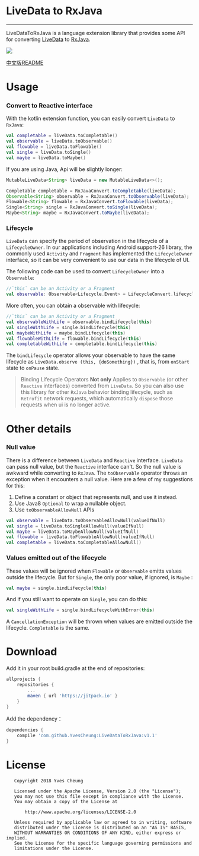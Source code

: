 # LiveData to RxJava

---

LiveDataToRxJava is a language extension library that provides some API for converting [LiveData][1] to [RxJava][2].

[![](https://jitpack.io/v/YvesCheung/LiveDataToRxJava.svg)](https://jitpack.io/#YvesCheung/LiveDataToRxJava)

[中文版README](README_CN.md)

# Usage

### Convert to Reactive interface

With the kotlin extension function, you can easily convert ``LiveData`` to ``RxJava``:

```Kotlin
val completable = liveData.toCompletable()
val observable = liveData.toObservable()
val flowable = liveData.toFlowable()
val single = liveData.toSingle()
val maybe = liveData.toMaybe()
```

If you are using Java, Api will be slightly longer:

```Java
MutableLiveData<String> liveData = new MutableLiveData<>();

Completable completable = RxJavaConvert.toCompletable(liveData);
Observable<String> observable = RxJavaConvert.toObservable(liveData);
Flowable<String> flowable = RxJavaConvert.toFlowable(liveData);
Single<String> single = RxJavaConvert.toSingle(liveData);
Maybe<String> maybe = RxJavaConvert.toMaybe(liveData);
```

### Lifecycle

``LiveData`` can specify the period of observation in the lifecycle of a ``LifecycleOwner``. In our applications including Android support-26 library, the commonly used ``Activity`` and ``Fragment`` has implemented the ``LifecycleOwner`` interface, so it can be very convenient to use our data in the lifecycle of UI.

The following code can be used to convert ``LifecycleOwner`` into a ``Observable``:

```Kotlin
//`this` can be an Activity or a Fragment
val observable: Observable<Lifecycle.Event> = LifecycleConvert.lifecycleObservable(this)
```

More often, you can obtain a observable with lifecycle:

```Kotlin
//`this` can be an Activity or a Fragment
val observableWithLife = observable.bindLifecycle(this)
val singleWithLife = single.bindLifecycle(this)
val maybeWithLife = maybe.bindLifecycle(this)
val flowableWithLife = flowable.bindLifecycle(this)
val completableWithLife = completable.bindLifecycle(this)
```

The ``bindLifecycle`` operator allows your observable to have the same lifecycle as ``LiveData.observe (this, {doSomething})`` , that is, from ``onStart`` state to ``onPause`` state.

> Binding Lifecycle Operators **Not only** Applies to ``Observable`` (or other ``Reactive`` interfaces) converted from ``LiveData``. So you can also use this library for other ``RxJava`` behavior binding lifecycle, such as ``Retrofit`` network requests, which automatically ``dispose`` those requests when ui is no longer active.

# Other details

### Null value

There is a difference between ``LiveData`` and ``Reactive`` interface. ``LiveData`` can pass null value, but the ``Reactive`` interface can't. So the null value is awkward while converting to ``RxJava``. The ``toObservable`` operator throws an exception when it encounters a null value. Here are a few of my suggestions for this:

1. Define a constant or object that represents null, and use it instead.
2. Use Java8 ``Optional`` to wrap a nullable object.
3. Use ``toObservableAllowNull`` APIs

```Kotlin
val observable = liveData.toObservableAllowNull(valueIfNull)
val single = liveData.toSingleAllowNull(valueIfNull)
val maybe = liveData.toMaybeAllowNull(valueIfNull)
val flowable = liveData.toFlowableAllowNull(valueIfNull)
val completable = liveData.toCompletableAllowNull()
```

### Values emitted out of the lifecycle

These values will be ignored when ``Flowable`` or ``Observable`` emitts values outside the lifecycle.  But for ``Single``, the only poor value, if ignored, is ``Maybe`` :

```Kotlin
val maybe = single.bindLifecycle(this)
```

And if you still want to operate on ``Single``, you can do this:

```Kotlin
val singleWithLife = single.bindLifecycleWithError(this)
```

A ``CancellationException`` will be thrown when values are emitted outside the lifecycle. ``Completable`` is the same.

# Download

Add it in your root build.gradle at the end of repositories:
```Groovy
allprojects {
	repositories {
		...
		maven { url 'https://jitpack.io' }
	}
}
```

Add the dependency：
```Groovy
dependencies {
	compile 'com.github.YvesCheung:LiveDataToRxJava:v1.1'
}
```

# License

       Copyright 2018 Yves Cheung
    
       Licensed under the Apache License, Version 2.0 (the "License");
       you may not use this file except in compliance with the License.
       You may obtain a copy of the License at
    
           http://www.apache.org/licenses/LICENSE-2.0
    
       Unless required by applicable law or agreed to in writing, software
       distributed under the License is distributed on an "AS IS" BASIS,
       WITHOUT WARRANTIES OR CONDITIONS OF ANY KIND, either express or implied.
       See the License for the specific language governing permissions and
       limitations under the License.

   


  [1]: https://developer.android.com/topic/libraries/architecture/livedata.html
  [2]: https://github.com/ReactiveX/RxJava
